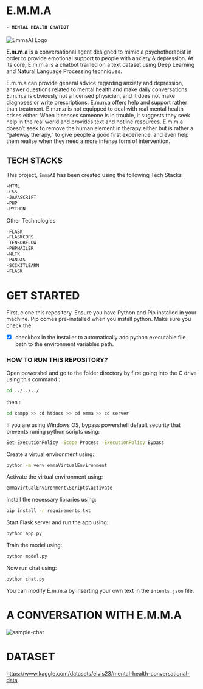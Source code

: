 # E.M.M.A 
#### `- MENTAL HEALTH CHATBOT`
![EmmaAI Logo](http://localhost/emma/img/emma.jpg)

**E.m.m.a** is a conversational agent designed to mimic a psychotherapist in order to provide emotional support to people with anxiety & depression.
At its core, E.m.m.a is a chatbot trained on a text dataset using Deep Learning and Natural Language Processing techniques. 

E.m.m.a can provide general advice regarding anxiety and depression, answer questions related to mental health and make daily conversations. E.m.m.a is obviously not a licensed physician, and it does not make diagnoses or write prescriptions. E.m.m.a offers help and support rather than treatment. E.m.m.a is not equipped to deal with real mental health crises either. When it senses someone is in trouble, it suggests they seek help in the real world and provides text and hotline resources. E.m.m.a doesn’t seek to remove the human element in therapy either but is rather a “gateway therapy,” to give people a good first experience, and even help them realise when they need a more intense form of intervention.

## TECH STACKS

This project, `EmmaAI` has been created using the following Tech Stacks

```bash
-HTML
-CSS
-JAVASCRIPT
-PHP
-PYTHON
```

Other Technologies

```bash
-FLASK
-FLASKCORS
-TENSORFLOW
-PHPMAILER
-NLTK
-PANDAS
-SCIKITLEARN
-FLASK
```

# GET STARTED

First, clone this repository. Ensure you have Python and Pip installed in your machine. Pip comes pre-installed when you install python. Make sure you check the 
- [x] checkbox in the installer to automatically add python executable file path to the environment variables path.

### HOW TO RUN THIS REPOSITORY?
Open powershel and go to the folder directory by first going into the C drive using this command :
```bash
cd ../../../
```
then :
```bash
cd xampp >> cd htdocs >> cd emma >> cd server
```

If you are using Windows OS, bypass powershell default security that prevents runing python scripts using:
```bash
Set-ExecutionPolicy -Scope Process -ExecutionPolicy Bypass
```
Create a virtual environment using:
```bash
python -m venv emmaVirtualEnvironment
```
Activate the virtual environment using:
```bash
emmaVirtualEnvironment\Scripts\activate
```
Install the necessary libraries using:
```bash
pip install -r requirements.txt
```
Start Flask server and run the app using:
```bash
python app.py
```
Train the model using:
```bash
python model.py
```
Now run chat using:
```bash
python chat.py
```

You can modify E.m.m.a by inserting your own text in the `intents.json` file.

# A CONVERSATION WITH E.M.M.A
![sample-chat](http://localhost/emma/img/chat.jpg)

# DATASET
https://www.kaggle.com/datasets/elvis23/mental-health-conversational-data
